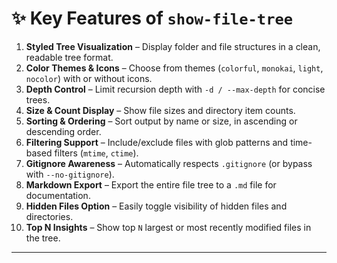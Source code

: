 # ✨ Key Features of `show-file-tree`

1. **Styled Tree Visualization** – Display folder and file structures in a clean, readable tree format.
2. **Color Themes & Icons** – Choose from themes (`colorful`, `monokai`, `light`, `nocolor`) with or without icons.
3. **Depth Control** – Limit recursion depth with `-d / --max-depth` for concise trees.
4. **Size & Count Display** – Show file sizes and directory item counts.
5. **Sorting & Ordering** – Sort output by name or size, in ascending or descending order.
6. **Filtering Support** – Include/exclude files with glob patterns and time-based filters (`mtime`, `ctime`).
7. **Gitignore Awareness** – Automatically respects `.gitignore` (or bypass with `--no-gitignore`).
8. **Markdown Export** – Export the entire file tree to a `.md` file for documentation.
9. **Hidden Files Option** – Easily toggle visibility of hidden files and directories.
10. **Top N Insights** – Show top `N` largest or most recently modified files in the tree.

---
